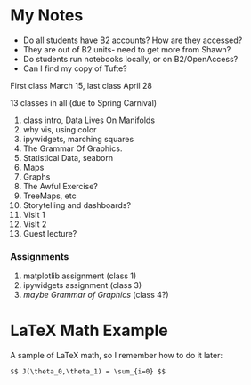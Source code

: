 # My Notes #

* Do all students have B2 accounts? How are they accessed?
 * They are out of B2 units- need to get more from Shawn?
* Do students run notebooks locally, or on B2/OpenAccess?
* Can I find my copy of Tufte?


First class March 15, last class April 28

13 classes in all (due to Spring Carnival)


1. class intro, Data Lives On Manifolds
2. why vis, using color
3. ipywidgets, marching squares
4. The Grammar Of Graphics.
5. Statistical Data, seaborn
6. Maps
7. Graphs
8. The Awful Exercise?
9. TreeMaps, etc
10. Storytelling and dashboards?
11. VisIt 1
12. VisIt 2
13. Guest lecture?


### Assignments
1. matplotlib assignment (class 1)
2. ipywidgets assignment (class 3)
3. *maybe Grammar of Graphics* (class 4?)


# LaTeX Math Example

A sample of LaTeX math, so I remember how to do it later:

`$$ J(\theta_0,\theta_1) = \sum_{i=0} $$`
